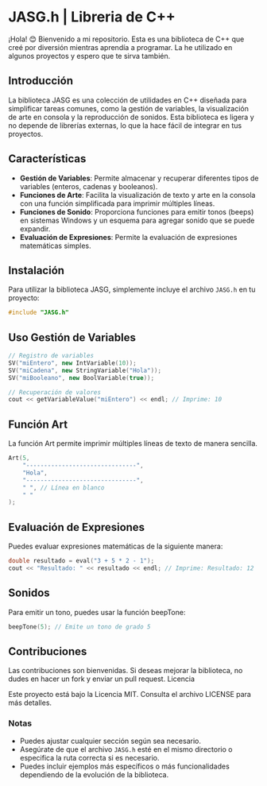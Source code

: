 # JASG.h | Libreria de C++
 ¡Hola! 😊 Bienvenido a mi repositorio. Esta es una biblioteca de C++ que creé por diversión mientras aprendía a programar. La he utilizado en algunos proyectos y espero que te sirva también.
## Introducción

La biblioteca JASG es una colección de utilidades en C++ diseñada para simplificar tareas comunes, como la gestión de variables, la visualización de arte en consola y la reproducción de sonidos. Esta biblioteca es ligera y no depende de librerías externas, lo que la hace fácil de integrar en tus proyectos.

## Características

- **Gestión de Variables**: Permite almacenar y recuperar diferentes tipos de variables (enteros, cadenas y booleanos).
- **Funciones de Arte**: Facilita la visualización de texto y arte en la consola con una función simplificada para imprimir múltiples líneas.
- **Funciones de Sonido**: Proporciona funciones para emitir tonos (beeps) en sistemas Windows y un esquema para agregar sonido que se puede expandir.
- **Evaluación de Expresiones**: Permite la evaluación de expresiones matemáticas simples.

## Instalación

Para utilizar la biblioteca JASG, simplemente incluye el archivo `JASG.h` en tu proyecto:

```cpp
#include "JASG.h"
```
## Uso Gestión de Variables

```cpp
// Registro de variables
SV("miEntero", new IntVariable(10));
SV("miCadena", new StringVariable("Hola"));
SV("miBooleano", new BoolVariable(true));

// Recuperación de valores
cout << getVariableValue("miEntero") << endl; // Imprime: 10
```
## Función Art

La función Art permite imprimir múltiples líneas de texto de manera sencilla.

```cpp
Art(5,
    "-------------------------------",
    "Hola",
    "-------------------------------",
    " ", // Línea en blanco
    " "
);
```
## Evaluación de Expresiones

Puedes evaluar expresiones matemáticas de la siguiente manera:

```cpp
double resultado = eval("3 + 5 * 2 - 1");
cout << "Resultado: " << resultado << endl; // Imprime: Resultado: 12
```
## Sonidos

Para emitir un tono, puedes usar la función beepTone:

```cpp
beepTone(5); // Emite un tono de grado 5
```
## Contribuciones

Las contribuciones son bienvenidas. Si deseas mejorar la biblioteca, no dudes en hacer un fork y enviar un pull request.
Licencia

Este proyecto está bajo la Licencia MIT. Consulta el archivo LICENSE para más detalles.

### Notas

- Puedes ajustar cualquier sección según sea necesario.
- Asegúrate de que el archivo `JASG.h` esté en el mismo directorio o especifica la ruta correcta si es necesario.
- Puedes incluir ejemplos más específicos o más funcionalidades dependiendo de la evolución de la biblioteca.

